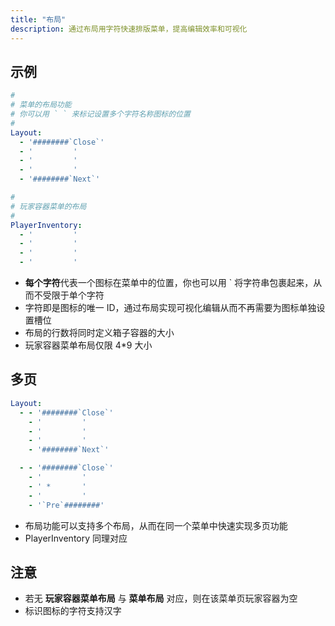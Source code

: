 ```yaml
---
title: "布局"
description: 通过布局用字符快速排版菜单，提高编辑效率和可视化
---
```

## 示例

```yaml
#
# 菜单的布局功能
# 你可以用 ` ` 来标记设置多个字符名称图标的位置
#
Layout:
  - '########`Close`'
  - '         '
  - '         '
  - '         '
  - '########`Next`'

#
# 玩家容器菜单的布局
#
PlayerInventory:
  - '         '
  - '         '
  - '         '
  - '         '
```

* **每个字符**代表一个图标在菜单中的位置，你也可以用 \` 将字符串包裹起来，从而不受限于单个字符
* 字符即是图标的唯一 ID，通过布局实现可视化编辑从而不再需要为图标单独设置槽位
* 布局的行数将同时定义箱子容器的大小
* 玩家容器菜单布局仅限 4\*9 大小

## 多页

```yaml
Layout:
  - - '########`Close`'
    - '         '
    - '         '
    - '         '
    - '########`Next`'

  - - '########`Close`'
    - '         '
    - ' *       '
    - '         '
    - '`Pre`########'
```

* 布局功能可以支持多个布局，从而在同一个菜单中快速实现多页功能
* PlayerInventory 同理对应

## 注意

* 若无 **玩家容器菜单布局** 与 **菜单布局** 对应，则在该菜单页玩家容器为空
* 标识图标的字符支持汉字

